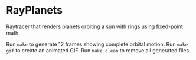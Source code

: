 # RayPlanets

Raytracer that renders planets orbiting a sun with rings using fixed-point math.

Run `make` to generate 12 frames showing complete orbital motion.
Run `make gif` to create an animated GIF.
Run `make clean` to remove all generated files.
